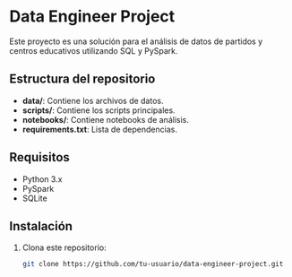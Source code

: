 # Data Engineer Project

Este proyecto es una solución para el análisis de datos de partidos y centros educativos utilizando SQL y PySpark.

## Estructura del repositorio

- **data/**: Contiene los archivos de datos.
- **scripts/**: Contiene los scripts principales.
- **notebooks/**: Contiene notebooks de análisis.
- **requirements.txt**: Lista de dependencias.

## Requisitos

- Python 3.x
- PySpark
- SQLite

## Instalación

1. Clona este repositorio:
   ```bash
   git clone https://github.com/tu-usuario/data-engineer-project.git
